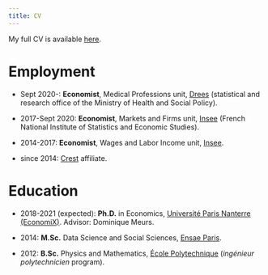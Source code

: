 ```yaml
---
title: CV
---
```

My full CV is available [here](CV.pdf).

# Employment

* Sept 2020-: **Economist**, Medical Professions unit, [Drees](https://drees.solidarites-sante.gouv.fr/etudes-et-statistiques/) (statistical and research office of the Ministry of Health and Social Policy).

* 2017-Sept 2020: **Economist**, Markets and Firms unit, [Insee](https://insee.fr/fr/accueil) (French National Institute of Statistics and Economic Studies).

* 2014-2017: **Economist**, Wages and Labor Income unit, [Insee](https://insee.fr/fr/accueil).

* since 2014: [Crest](http://crest.science/) affiliate.


# Education

* 2018-2021 (expected): **Ph.D.** in Economics, [Université Paris Nanterre (EconomiX)](https://economix.fr/en). Advisor: Dominique Meurs.

* 2014: **M.Sc.** Data Science and Social Sciences, [Ensae Paris](https://www.ensae.fr/).

* 2012: **B.Sc.** Physics and Mathematics, [École Polytechnique](https://www.polytechnique.edu/) (*ingénieur polytechnicien* program).
